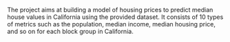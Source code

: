 The project aims at building a model of housing prices to predict median house values in California using the provided dataset. It consists of 10 types of metrics such as the population, median income, median housing price, and so on for each block group in California. 
